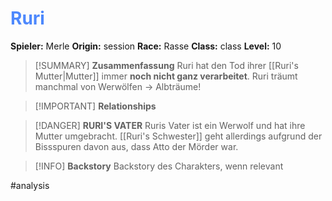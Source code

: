 # <font color = 4d88fd>Ruri</font>

**Spieler:** Merle
**Origin:** session
**Race:** Rasse
**Class:** class
**Level:** 10

>[!SUMMARY] **Zusammenfassung**
>Ruri hat den Tod ihrer [[Ruri's Mutter|Mutter]] immer **noch nicht ganz verarbeitet**. Ruri träumt manchmal von Werwölfen -> Albträume!

>[!IMPORTANT] **Relationships**

>[!DANGER] **RURI'S VATER**
>Ruris Vater ist ein Werwolf und hat ihre Mutter umgebracht. [[Ruri's Schwester]] geht allerdings aufgrund der Bissspuren davon aus, dass Atto der Mörder war.

>[!INFO] **Backstory**
>Backstory des Charakters, wenn relevant

#analysis 